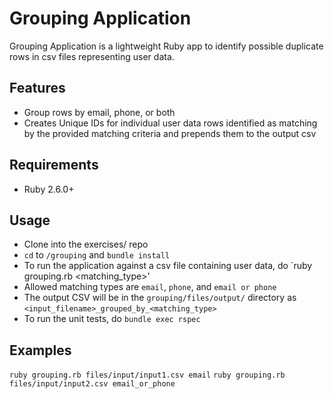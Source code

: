 # Grouping Application

Grouping Application is a lightweight Ruby app to identify possible duplicate rows in csv files representing user data.


## Features

* Group rows by email, phone, or both
* Creates Unique IDs for individual user data rows identified as matching by the provided matching criteria and prepends them to the output csv


## Requirements

* Ruby 2.6.0+


## Usage

* Clone into the exercises/ repo
* `cd` to `/grouping` and `bundle install`
* To run the application against a csv file containing user data, do `ruby grouping.rb <file> <matching_type>'
* Allowed matching types are `email`, `phone`, and `email or phone`
* The output CSV will be in the `grouping/files/output/` directory as `<input_filename>_grouped_by_<matching_type>`
* To run the unit tests, do `bundle exec rspec`


## Examples

`ruby grouping.rb files/input/input1.csv email`
`ruby grouping.rb files/input/input2.csv email_or_phone`
